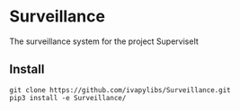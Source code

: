 # Surveillance

The surveillance system for the project SuperviseIt



## Install

```
git clone https://github.com/ivapylibs/Surveillance.git
pip3 install -e Surveillance/
```

